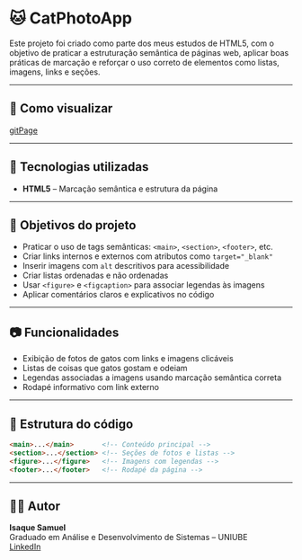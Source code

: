 # 🐱 CatPhotoApp

Este projeto foi criado como parte dos meus estudos de HTML5, com o objetivo de praticar a estruturação semântica de páginas web, aplicar boas práticas de marcação e reforçar o uso correto de elementos como listas, imagens, links e seções.

---

## 🧪 Como visualizar
[gitPage]()

---

## 🧠 Tecnologias utilizadas

- **HTML5** – Marcação semântica e estrutura da página

---

## 🎯 Objetivos do projeto

- Praticar o uso de tags semânticas: `<main>`, `<section>`, `<footer>`, etc.
- Criar links internos e externos com atributos como `target="_blank"`
- Inserir imagens com `alt` descritivos para acessibilidade
- Criar listas ordenadas e não ordenadas
- Usar `<figure>` e `<figcaption>` para associar legendas às imagens
- Aplicar comentários claros e explicativos no código

---

## 📷 Funcionalidades

- Exibição de fotos de gatos com links e imagens clicáveis
- Listas de coisas que gatos gostam e odeiam
- Legendas associadas a imagens usando marcação semântica correta
- Rodapé informativo com link externo

---

## 📂 Estrutura do código

```html
<main>...</main>       <!-- Conteúdo principal -->
<section>...</section> <!-- Seções de fotos e listas -->
<figure>...</figure>   <!-- Imagens com legendas -->
<footer>...</footer>   <!-- Rodapé da página -->
```

---

## 👨‍💻 Autor

**Isaque Samuel**  
Graduado em Análise e Desenvolvimento de Sistemas – UNIUBE  
[LinkedIn](www.linkedin.com/in/isaque-cardoso-628881250)